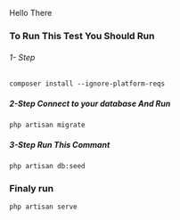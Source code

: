 Hello There 
### To Run This Test You Should Run 

###### 1- Step
```
composer install --ignore-platform-reqs
```


##### 2-Step Connect to your database And Run
```
php artisan migrate
```
##### 3-Step Run This Commant
```
php artisan db:seed
```
### Finaly run 
```
php artisan serve
```



